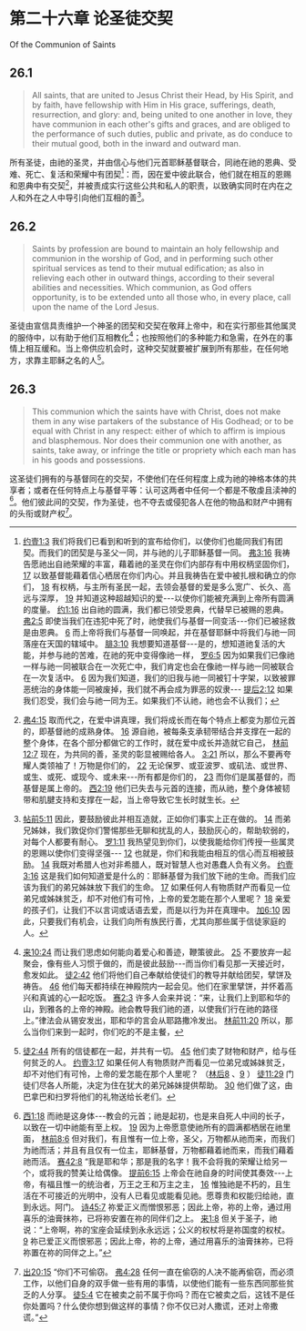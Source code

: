 # 第二十六章 论圣徒交契

Of the Communion of Saints

## 26.1

> All saints, that are united to Jesus Christ their Head, by His Spirit, and by faith, have fellowship with Him in His grace, sufferings, death, resurrection, and glory: and, being united to one another in love, they have communion in each other's gifts and graces, and are obliged to the performance of such duties, public and private, as do conduce to their mutual good, both in the inward and outward man.

所有圣徒，由祂的圣灵，并由信心与他们元首耶稣基督联合，同祂在祂的恩典、受难、死亡、复活和荣耀中有团契[^26-1]：而，因在爱中彼此联合，他们就在相互的恩赐和恩典中有交契[^26-2]，并被责成实行这些公共和私人的职责，以致确实同时在内在之人和外在之人中导引向他们互相的善[^26-3]。

[^26-1]: [约壹1:3](https://biblehub.com/1_john/1-3.htm) 我们将我们已看到和听到的宣布给你们，以使你们也能同我们有团契。而我们的团契是与圣父一同，并与祂的儿子耶稣基督一同。 [弗3:16](https://biblehub.com/ephesians/3-16.htm) 我祷告愿祂出自祂荣耀的丰富，藉着祂的圣灵在你们内部存有中用权柄坚固你们， [17](https://biblehub.com/ephesians/3-17.htm) 以致基督能藉着信心栖居在你们内心。并且我祷告在爱中被扎根和确立的你们， [18](https://biblehub.com/ephesians/3-18.htm) 有权柄，与主所有圣民一起，去领会基督的爱是多么宽广、长久、高远与深厚， [19](https://biblehub.com/ephesians/3-19.htm) 并知道这种超越知识的爱---以使你们能被充满到上帝所有圆满的度量。 [约1:16](https://biblehub.com/john/1-16.htm) 出自祂的圆满，我们都已领受恩典，代替早已被赐的恩典。 [弗2:5](https://biblehub.com/ephesians/2-5.htm) 即使当我们在违犯中死了时，祂使我们与基督一同变活---你们已被拯救是由恩典。 [6](https://biblehub.com/ephesians/2-6.htm) 而上帝将我们与基督一同唤起，并在基督耶稣中将我们与祂一同落座在天国的辖域中。 [腓3:10](https://biblehub.com/philippians/3-10.htm) 我想要知道基督---是的，想知道祂复活的大能，并参与祂的苦难，在祂的死中变得像祂一样， [罗6:5](https://biblehub.com/romans/6-5.htm) 因为如果我们已像祂一样与祂一同被联合在一次死亡中，我们肯定也会在像祂一样与祂一同被联合在一次复活中。 [6](https://biblehub.com/romans/6-6.htm) 因为我们知道，我们的旧我与祂一同被钉十字架，以致被罪恶统治的身体能一同被废掉，我们就不再会成为罪恶的奴隶--- [提后2:12](https://biblehub.com/2_timothy/2-12.htm) 如果我们忍受，我们会与祂一同为王。如果我们不认祂，祂也会不认我们；

[^26-2]: [弗4:15](https://biblehub.com/ephesians/4-15.htm) 取而代之，在爱中讲真理，我们将成长而在每个特点上都变为那位元首的，即基督祂的成熟身体。 [16](https://biblehub.com/ephesians/4-16.htm) 源自祂，被每条支承韧带结合并支撑在一起的整个身体，在各个部分都做它的工作时，就在爱中成长并造就它自己， [林前12:7](https://biblehub.com/1_corinthians/12-7.htm) 现在，为共同的善，圣灵的彰显被赐给各人。 [3:21](https://biblehub.com/1_corinthians/3-21.htm) 所以，那么不要再夸耀人类领袖了！万物是你们的， [22](https://biblehub.com/1_corinthians/3-22.htm) 无论保罗、或亚波罗、或矶法、或世界、或生、或死、或现今、或未来---所有都是你们的， [23](https://biblehub.com/1_corinthians/3-23.htm) 而你们是属基督的，而基督是属上帝的。 [西2:19](https://biblehub.com/colossians/2-19.htm) 他们已失去与元首的连接，而从祂，整个身体被韧带和肌腱支持和支撑在一起，当上帝导致它生长时就生长。

[^26-3]: [帖前5:11](https://biblehub.com/1_thessalonians/5-11.htm) 因此，要鼓励彼此并相互造就，正如你们事实上正在做的。 [14](https://biblehub.com/1_thessalonians/5-14.htm) 而弟兄姊妹，我们敦促你们警惕那些无聊和扰乱的人，鼓励灰心的，帮助软弱的，对每个人都要有耐心。 [罗1:11](https://biblehub.com/romans/1-11.htm) 我热望见到你们，以使我能给你们传授一些属灵的恩赐以使你们变得坚强--- [12](https://biblehub.com/romans/1-12.htm) 也就是，你们和我能由相互的信心而互相被鼓励。 [14](https://biblehub.com/romans/1-14.htm) 我既对希腊人也对非希腊人，既对智慧人也对愚蠢人负有义务。 [约壹3:16](https://biblehub.com/1_john/3-16.htm) 这是我们如何知道爱是什么的：耶稣基督为我们放下祂的生命。而我们应该为我们的弟兄姊妹放下我们的生命。 [17](https://biblehub.com/1_john/3-17.htm) 如果任何人有物质财产而看见一位弟兄或姊妹贫乏，却不对他们有可怜，上帝的爱怎能在那个人里呢？ [18](https://biblehub.com/1_john/3-18.htm) 亲爱的孩子们，让我们不以言词或话语去爱，而是以行为并在真理中。 [加6:10](https://biblehub.com/galatians/6-10.htm) 因此，只要我们有机会，让我们向所有族民行善，尤其向那些属于信徒家庭的人。

## 26.2

> Saints by profession are bound to maintain an holy fellowship and communion in the worship of God, and in performing such other spiritual services as tend to their mutual edification; as also in relieving each other in outward things, according to their several abilities and necessities. Which communion, as God offers opportunity, is to be extended unto all those who, in every place, call upon the name of the Lord Jesus.

圣徒由宣信具责维护一个神圣的团契和交契在敬拜上帝中，和在实行那些其他属灵的服侍中，以有助于他们互相教化[^26-4]；也按照他们的多种能力和急需，在外在的事情上相互缓和。当上帝供应机会时，这种交契就要被扩展到所有那些，在任何地方，求靠主耶稣之名的人[^26-5]。

[^26-4]: [来10:24](https://biblehub.com/hebrews/10-24.htm) 而让我们思虑如何能向着爱心和善迹，鞭策彼此。 [25](https://biblehub.com/hebrews/10-25.htm) 不要放弃一起聚会，像有些人习惯于做的，而是彼此鼓励---而当你们看见那一天接近时，愈发如此。 [徒2:42](https://biblehub.com/acts/2-42.htm) 他们将他们自己奉献给使徒们的教导并献给团契，擘饼及祷告。 [46](https://biblehub.com/acts/2-46.htm) 他们每天都持续在神殿院内一起会见。他们在家里擘饼，并怀着高兴和真诚的心一起吃饭。 [赛2:3](https://biblehub.com/isaiah/2-3.htm) 许多人会来并说：“来，让我们上到耶和华的山，到雅各的上帝的神殿。祂会教导我们祂的道，以使我们行在祂的路径上。”律法会从锡安发出，耶和华的言会从耶路撒冷发出。 [林前11:20](https://biblehub.com/1_corinthians/11-20.htm) 所以，那么当你们来到一起时，你们吃的不是主餐，

[^26-5]: [徒2:44](https://biblehub.com/acts/2-44.htm) 所有的信徒都在一起，并共有一切。 [45](https://biblehub.com/acts/2-45.htm) 他们卖了财物和财产，给与任何贫乏的人。 [约壹3:17](https://biblehub.com/1_john/3-17.htm) 如果任何人有物质财产而看见一位弟兄或姊妹贫乏，却不对他们有可怜，上帝的爱怎能在那个人里呢？ （[林后8](https://biblehub.com/niv/2_corinthians/8.htm) 、[9](https://biblehub.com/niv/2_corinthians/9.htm) ） [徒11:29](https://biblehub.com/acts/11-29.htm) 门徒们尽各人所能，决定为住在犹大的弟兄姊妹提供帮助。 [30](https://biblehub.com/acts/11-30.htm) 他们做了这，由巴拿巴和扫罗将他们的礼物送给长老们。

## 26.3

> This communion which the saints have with Christ, does not make them in any wise partakers of the substance of His Godhead; or to be equal with Christ in any respect: either of which to affirm is impious and blasphemous. Nor does their communion one with another, as saints, take away, or infringe the title or propriety which each man has in his goods and possessions.

这圣徒们拥有的与基督同在的交契，不使他们在任何程度上成为祂的神格本体的共享者；或者在任何特点上与基督平等：认可这两者中任何一个都是不敬虔且渎神的[^26-6]。他们彼此间的交契，作为圣徒，也不夺去或侵犯各人在他的物品和财产中拥有的头衔或财产权[^26-7]。

[^26-6]: [西1:18](https://biblehub.com/colossians/1-18.htm) 而祂是这身体---教会的元首；祂是起初，也是来自死人中间的长子，以致在一切中祂能有至上权。 [19](https://biblehub.com/colossians/1-19.htm) 因为上帝愿意使祂所有的圆满都栖居在祂里面， [林前8:6](https://biblehub.com/1_corinthians/8-6.htm) 但对我们，有且惟有一位上帝，圣父，万物都从祂而来，而我们为祂而活；并且有且仅有一位主，耶稣基督，万物都藉着祂而来，而我们藉着祂而活。 [赛42:8](https://biblehub.com/isaiah/42-8.htm) “我是耶和华；那是我的名字！我不会将我的荣耀让给另一个，或将我的赞美让给偶像。 [提前6:15](https://biblehub.com/1_timothy/6-15.htm) 上帝会在祂自身的时间使其奏效---上帝，有福且惟一的统治者，万王之王和万主之主， [16](https://biblehub.com/1_timothy/6-16.htm) 惟独祂是不朽的，且生活在不可接近的光明中，没有人已看见或能看见祂。愿尊贵和权能归给祂，直到永远。阿门。 [诗45:7](https://biblehub.com/psalms/45-7.htm) 祢爱正义而憎恨邪恶；因此上帝，祢的上帝，通过用喜乐的油膏抹祢，已将祢安置在祢的同伴们之上。 [来1:8](https://biblehub.com/hebrews/1-8.htm) 但关于圣子，祂说：“上帝啊，祢的宝座会延续到永永远远；公义的权杖将是祢国度的权杖。 [9](https://biblehub.com/hebrews/1-9.htm) 祢已爱正义而恨邪恶；因此上帝，祢的上帝，通过用喜乐的油膏抹祢，已将祢置在祢的同伴之上。”

[^26-7]: [出20:15](https://biblehub.com/exodus/20-15.htm) “你们不可偷窃。 [弗4:28](https://biblehub.com/ephesians/4-28.htm) 任何一直在偷窃的人决不能再偷窃，而必须工作，以他们自身的双手做一些有用的事情，以使他们能有一些东西同那些贫乏的人分享。 [徒5:4](https://biblehub.com/acts/5-4.htm) 它在被卖之前不属于你吗？而在它被卖之后，这钱不是任你处置吗？什么使你想到做这样的事情？你不仅已对人撒谎，还对上帝撒谎。”